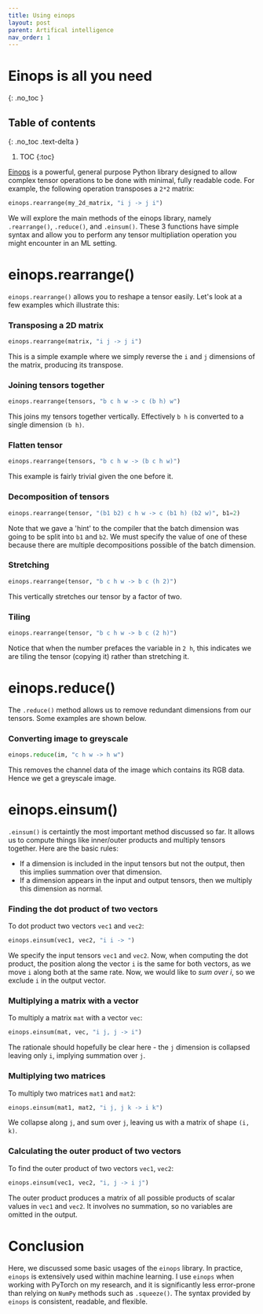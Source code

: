 ```yaml
---
title: Using einops
layout: post
parent: Artifical intelligence
nav_order: 1
---
```


# Einops is all you need
{: .no_toc }

## Table of contents
{: .no_toc .text-delta }

1. TOC
{:toc}

[Einops](https://einops.rocks/) is a powerful, general purpose Python library designed to allow complex tensor operations to be done with minimal, fully readable code. For example, the following operation transposes a `2*2` matrix:

``` python
einops.rearrange(my_2d_matrix, "i j -> j i")
```

We will explore the main methods of the einops library, namely `.rearrange()`, `.reduce()`, and `.einsum()`. These 3 functions have simple syntax and allow you to perform any tensor multipliation operation you might encounter in an ML setting.

# einops.rearrange()

`einops.rearrange()` allows you to reshape a tensor easily. Let's look at a few examples which illustrate this:

### Transposing a 2D matrix

``` python
einops.rearrange(matrix, "i j -> j i")
```

This is a simple example where we simply reverse the `i` and `j` dimensions of the matrix, producing its transpose.

### Joining tensors together

``` python
einops.rearrange(tensors, "b c h w -> c (b h) w")
```

This joins my tensors together vertically. Effectively `b h` is converted to a single dimension `(b h)`.

### Flatten tensor

```python
einops.rearrange(tensors, "b c h w -> (b c h w)")
```

This example is fairly trivial given the one before it.

### Decomposition of tensors

``` python
einops.rearrange(tensor, "(b1 b2) c h w -> c (b1 h) (b2 w)", b1=2)
```

Note that we gave a 'hint' to the compiler that the batch dimension was going to be split into `b1` and `b2`. We must specify the value of one of these because there are multiple decompositions possible of the batch dimension. 

### Stretching

``` python
einops.rearrange(tensor, "b c h w -> b c (h 2)")
```

This vertically stretches our tensor by a factor of two.

### Tiling

``` python
einops.rearrange(tensor, "b c h w -> b c (2 h)")
```

Notice that when the number prefaces the variable in `2 h`, this indicates we are tiling the tensor (copying it) rather than stretching it.

# einops.reduce()

The `.reduce()` method allows us to remove redundant dimensions from our tensors. Some examples are shown below.

### Converting image to greyscale

``` python
einops.reduce(im, "c h w -> h w")
```

This removes the channel data of the image which contains its RGB data. Hence we get a greyscale image.

# einops.einsum()

`.einsum()` is certaintly the most important method discussed so far. It allows us to compute things like inner/outer products and multiply tensors together. Here are the basic rules:
- If a dimension is included in the input tensors but not the output, then this implies summation over that dimension.
- If a dimension appears in the input and output tensors, then we multiply this dimension as normal.

### Finding the dot product of two vectors

To dot product two vectors `vec1` and `vec2`:
``` python
einops.einsum(vec1, vec2, "i i -> ")
```

We specify the input tensors `vec1` and `vec2`. Now, when computing the dot product, the position along the vector `i` is the same for both vectors, as we move `i` along both at the same rate. Now, we would like to *sum over i*, so we exclude `i` in the output vector.

### Multiplying a matrix with a vector

To multiply a matrix `mat` with a vector `vec`:

``` python
einops.einsum(mat, vec, "i j, j -> i")
```

The rationale should hopefully be clear here - the `j` dimension is collapsed leaving only `i`, implying summation over `j`. 

### Multiplying two matrices

To multiply two matrices `mat1` and `mat2`:

``` python
einops.einsum(mat1, mat2, "i j, j k -> i k")
```

We collapse along `j`, and sum over `j`, leaving us with a matrix of shape `(i, k)`.

### Calculating the outer product of two vectors

To find the outer product of two vectors `vec1`, `vec2`:

``` python
einops.einsum(vec1, vec2, "i, j -> i j")
```

The outer product produces a matrix of all possible products of scalar values in `vec1` and `vec2`. It involves no summation, so no variables are omitted in the output.

# Conclusion

Here, we discussed some basic usages of the `einops` library. In practice, `einops` is extensively used within machine learning. I use `einops` when working with PyTorch on my research, and it is significantly less error-prone than relying on `NumPy` methods such as `.squeeze()`. The syntax provided by `einops` is consistent, readable, and flexible.
